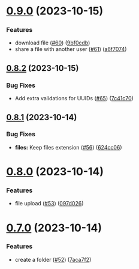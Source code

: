 # [0.9.0](https://github.com/hawks-atlanta/proxy-python/compare/v0.8.2...v0.9.0) (2023-10-15)


### Features

* download file ([#60](https://github.com/hawks-atlanta/proxy-python/issues/60)) ([9bf0cdb](https://github.com/hawks-atlanta/proxy-python/commit/9bf0cdb8b7d4901fdcad1991c4a88766bf1a3bf2))
* share a file with another user ([#61](https://github.com/hawks-atlanta/proxy-python/issues/61)) ([a6f7074](https://github.com/hawks-atlanta/proxy-python/commit/a6f7074c3e69edda8bc3c91c370b917c14cc3cc6))



## [0.8.2](https://github.com/hawks-atlanta/proxy-python/compare/v0.8.1...v0.8.2) (2023-10-15)


### Bug Fixes

* Add extra validations for UUIDs ([#65](https://github.com/hawks-atlanta/proxy-python/issues/65)) ([7c41c70](https://github.com/hawks-atlanta/proxy-python/commit/7c41c70445858a3e46e162d59692605375a2ec42))



## [0.8.1](https://github.com/hawks-atlanta/proxy-python/compare/v0.8.0...v0.8.1) (2023-10-14)


### Bug Fixes

* **files:** Keep files extension ([#56](https://github.com/hawks-atlanta/proxy-python/issues/56)) ([624cc06](https://github.com/hawks-atlanta/proxy-python/commit/624cc06af6443602bc9b946c8fc7ee5376dbea2c))



# [0.8.0](https://github.com/hawks-atlanta/proxy-python/compare/v0.7.0...v0.8.0) (2023-10-14)


### Features

* file upload ([#53](https://github.com/hawks-atlanta/proxy-python/issues/53)) ([097d026](https://github.com/hawks-atlanta/proxy-python/commit/097d0267b4596ee8cea5f24e4b4ceaf019ff801d))



# [0.7.0](https://github.com/hawks-atlanta/proxy-python/compare/v0.6.0...v0.7.0) (2023-10-14)


### Features

* create a folder ([#52](https://github.com/hawks-atlanta/proxy-python/issues/52)) ([7aca7f2](https://github.com/hawks-atlanta/proxy-python/commit/7aca7f204ce10c37154bcf1ed716cd13ca02c142))



